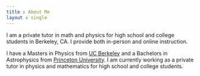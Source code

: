 ```yaml
---
title : About Me
layout : single
---
```


I am a private tutor in math and physics for high school and college students in Berkeley, CA. I provide both in-person and online instruction. 

I have a Masters in Physics from [UC Berkeley](https://physics.berkeley.edu/) and a Bachelors in Astrophysics from [Princeton University](https://web.astro.princeton.edu/). I am currently working as a private tutor in physics and mathematics for high school and college students.


